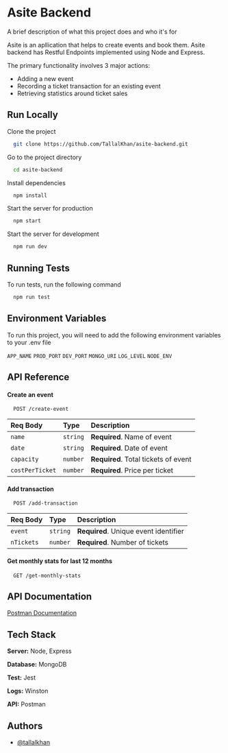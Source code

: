 # Asite Backend

A brief description of what this project does and who it's for

Asite is an apllication that helps to create events and book them. Asite backend has Restful Endpoints implemented using Node and Express.

The primary functionality involves 3 major actions:

- Adding a new event
- Recording a ticket transaction for an existing event
- Retrieving statistics around ticket sales

## Run Locally

Clone the project

```bash
  git clone https://github.com/TallalKhan/asite-backend.git
```

Go to the project directory

```bash
  cd asite-backend
```

Install dependencies

```bash
  npm install
```

Start the server for production

```bash
  npm start
```

Start the server for development

```bash
  npm run dev
```

## Running Tests

To run tests, run the following command

```bash
  npm run test
```

## Environment Variables

To run this project, you will need to add the following environment variables to your .env file

`APP_NAME`
`PROD_PORT`
`DEV_PORT`
`MONGO_URI`
`LOG_LEVEL`
`NODE_ENV`

## API Reference

#### Create an event

```http
  POST /create-event
```

| Req Body        | Type     | Description                          |
| :-------------- | :------- | :----------------------------------- |
| `name`          | `string` | **Required**. Name of event          |
| `date`          | `string` | **Required**. Date of event          |
| `capacity`      | `number` | **Required**. Total tickets of event |
| `costPerTicket` | `number` | **Required**. Price per ticket       |

#### Add transaction

```http
  POST /add-transaction
```

| Req Body   | Type     | Description                           |
| :--------- | :------- | :------------------------------------ |
| `event`    | `string` | **Required**. Unique event identifier |
| `nTickets` | `number` | **Required**. Number of tickets       |

#### Get monthly stats for last 12 months

```http
  GET /get-monthly-stats
```

## API Documentation

[Postman Documentation](https://documenter.getpostman.com/view/5346627/2sAXxQeXiY)

## Tech Stack

**Server:** Node, Express

**Database:** MongoDB

**Test:** Jest

**Logs:** Winston

**API:** Postman

## Authors

- [@tallalkhan](https://github.com/TallalKhan)
